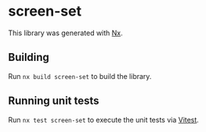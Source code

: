 # screen-set

This library was generated with [Nx](https://nx.dev).

## Building

Run `nx build screen-set` to build the library.

## Running unit tests

Run `nx test screen-set` to execute the unit tests via [Vitest](https://vitest.dev/).
